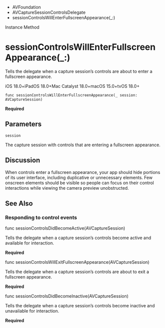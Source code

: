 

- AVFoundation
- AVCaptureSessionControlsDelegate
-  sessionControlsWillEnterFullscreenAppearance(\_:) 

Instance Method

# sessionControlsWillEnterFullscreenAppearance(\_:)

Tells the delegate when a capture session’s controls are about to enter a fullscreen appearance.

iOS 18.0+iPadOS 18.0+Mac Catalyst 18.0+macOS 15.0+tvOS 18.0+

``` source
func sessionControlsWillEnterFullscreenAppearance(_ session: AVCaptureSession)
```

**Required**

## Parameters 

`session`  

The capture session with controls that are entering a fullscreen appearance.

## Discussion

When controls enter a fullscreen appearance, your app should hide portions of its user interface, including duplicative or unnecessary elements. Few onscreen elements should be visible so people can focus on their control interactions while viewing the camera preview unobstructed.

## See Also

### Responding to control events

func sessionControlsDidBecomeActive(AVCaptureSession)

Tells the delegate when a capture session’s controls become active and available for interaction.

**Required**

func sessionControlsWillExitFullscreenAppearance(AVCaptureSession)

Tells the delegate when a capture session’s controls are about to exit a fullscreen appearance.

**Required**

func sessionControlsDidBecomeInactive(AVCaptureSession)

Tells the delegate when a capture session’s controls become inactive and unavailable for interaction.

**Required**

